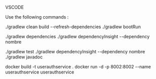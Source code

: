 VSCODE

Use the following commands :

./gradlew clean build --refresh-dependencies
./gradlew bootRun

./gradlew dependencies
./gradlew dependencyInsight --dependency nombre

./gradlew test
./gradlew dependencyInsight --dependency nombre
./gradlew javadoc

docker build -t userauthservice .
docker run -d -p 8002:8002 --name userauthservice userauthservice